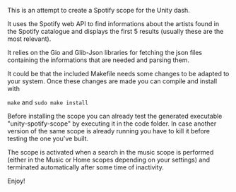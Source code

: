 This is an attempt to create a Spotify scope for the Unity dash.

It uses the Spotify web API to find informations about the artists
found in the Spotify catalogue and displays the first 5 results
(usually these are the most relevant).

It relies on the Gio and Glib-Json libraries for fetching the
json files containing the informations that are needed and parsing
them.

It could be that the included Makefile needs some changes to be
adapted to your system. Once these changes are made you can compile
and install with

`make` and 
`sudo make install`

Before installing the scope you can already test the generated
executable "unity-spotify-scope" by executing it in the code
folder. In case another version of the same scope is already
running you have to kill it before testing the one you've built.

The scope is activated when a search in the music scope is performed
(either in the Music or Home scopes depending on your settings)
and terminated automatically after some time of inactivity.

Enjoy!

